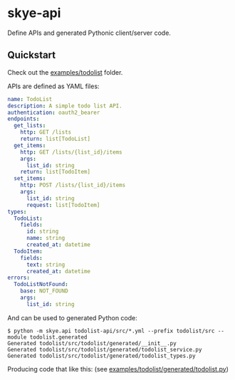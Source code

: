 # skye-api

Define APIs and generated Pythonic client/server code.

## Quickstart

Check out the [examples/todolist](examples/todolist) folder.

APIs are defined as YAML files:

```yml
name: TodoList
description: A simple todo list API.
authentication: oauth2_bearer
endpoints:
  get_lists:
    http: GET /lists
    return: list[TodoList]
  get_items:
    http: GET /lists/{list_id}/items
    args:
      list_id: string
    return: list[TodoItem]
  set_items:
    http: POST /lists/{list_id}/items
    args:
      list_id: string
      request: list[TodoItem]
types:
  TodoList:
    fields:
      id: string
      name: string
      created_at: datetime
  TodoItem:
    fields:
      text: string
      created_at: datetime
errors:
  TodoListNotFound:
    base: NOT_FOUND
    args:
      list_id: string
```

And can be used to generated Python code:

    $ python -m skye.api todolist-api/src/*.yml --prefix todolist/src --module todolist.generated
    Generated todolist/src/todolist/generated/__init__.py
    Generated todolist/src/todolist/generated/todolist_service.py
    Generated todolist/src/todolist/generated/todolist_types.py

Producing code that like this: (see [examples/todolist/generated/todolist.py](examples/todolist/generated/todolist.py))
